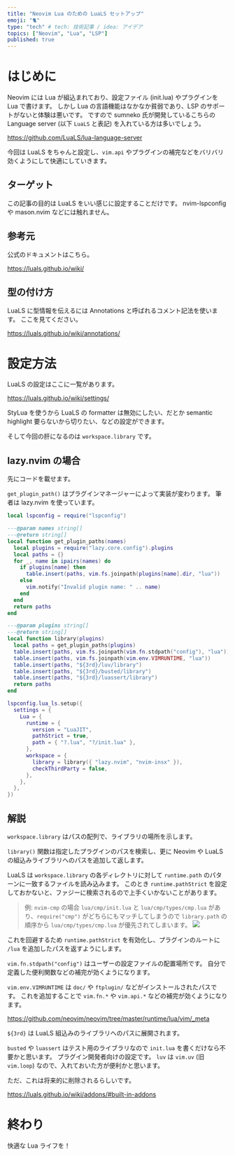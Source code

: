 ```yaml
---
title: "Neovim Lua のための LuaLS セットアップ"
emoji: "🐈"
type: "tech" # tech: 技術記事 / idea: アイデア
topics: ["Neovim", "Lua", "LSP"]
published: true
---
```


# はじめに

Neovim には Lua が組込まれており、設定ファイル (init.lua) やプラグインを Lua で書けます。
しかし Lua の言語機能はなかなか貧弱であり、LSP のサポートがないと体験は悪いです。
ですので sumneko 氏が開発しているこちらの Language server (以下 `LuaLS` と表記) を入れている方は多いでしょう。

https://github.com/LuaLS/lua-language-server

今回は LuaLS をちゃんと設定し、`vim.api` やプラグインの補完などをバリバリ効くようにして快適にしていきます。

## ターゲット

この記事の目的は LuaLS をいい感じに設定することだけです。
nvim-lspconfig や mason.nvim などには触れません。

## 参考元

公式のドキュメントはこちら。

https://luals.github.io/wiki/

## 型の付け方

LuaLS に型情報を伝えるには Annotations と呼ばれるコメント記法を使います。
ここを見てください。

https://luals.github.io/wiki/annotations/

# 設定方法

LuaLS の設定はここに一覧があります。

https://luals.github.io/wiki/settings/

StyLua を使うから LuaLS の formatter は無効にしたい、だとか semantic highlight 要らないから切りたい、などの設定ができます。

そして今回の肝になるのは `workspace.library` です。

## lazy.nvim の場合

先にコードを載せます。

`get_plugin_path()` はプラグインマネージャーによって実装が変わります。
筆者は lazy.nvim を使っています。

```lua
local lspconfig = require("lspconfig")

---@param names string[]
---@return string[]
local function get_plugin_paths(names)
  local plugins = require("lazy.core.config").plugins
  local paths = {}
  for _, name in ipairs(names) do
    if plugins[name] then
      table.insert(paths, vim.fs.joinpath(plugins[name].dir, "lua"))
    else
      vim.notify("Invalid plugin name: " .. name)
    end
  end
  return paths
end

---@param plugins string[]
---@return string[]
local function library(plugins)
  local paths = get_plugin_paths(plugins)
  table.insert(paths, vim.fs.joinpath(vim.fn.stdpath("config"), "lua"))
  table.insert(paths, vim.fs.joinpath(vim.env.VIMRUNTIME, "lua"))
  table.insert(paths, "${3rd}/luv/library")
  table.insert(paths, "${3rd}/busted/library")
  table.insert(paths, "${3rd}/luassert/library")
  return paths
end

lspconfig.lua_ls.setup({
  settings = {
    Lua = {
      runtime = {
        version = "LuaJIT",
        pathStrict = true,
        path = { "?.lua", "?/init.lua" },
      },
      workspace = {
        library = library({ "lazy.nvim", "nvim-insx" }),
        checkThirdParty = false,
      },
    },
  },
})
```

## 解説

`workspace.library` はパスの配列で、ライブラリの場所を示します。

`library()` 関数は指定したプラグインのパスを検索し、更に Neovim や LuaLS の組込みライブラリへのパスを追加して返します。

LuaLS は `workspace.library` の各ディレクトリに対して `runtime.path` のパターンに一致するファイルを読み込みます。
このとき `runtime.pathStrict` を設定しておかないと、ファジーに検索されるので上手くいかないことがあります。

> 例: `nvim-cmp` の場合 `lua/cmp/init.lua` と `lua/cmp/types/cmp.lua` があり、`require("cmp")` がどちらにもマッチしてしまうので `library.path` の順序から `lua/cmp/types/cmp.lua` が優先されてしまいます。
![](https://storage.googleapis.com/zenn-user-upload/1c9bda9c64a6-20240103.png)

これを回避するため `runtime.pathStrict` を有効化し、プラグインのルートに `/lua` を追加したパスを返すようにします。

`vim.fn.stdpath("config")` はユーザーの設定ファイルの配置場所です。
自分で定義した便利関数などの補完が効くようになります。

`vim.env.VIMRUNTIME` は `doc/` や `ftplugin/` などがインストールされたパスです。
これを追加することで `vim.fn.*` や `vim.api.*` などの補完が効くようになります。

https://github.com/neovim/neovim/tree/master/runtime/lua/vim/_meta

`${3rd}` は LuaLS 組込みのライブラリへのパスに展開されます。

`busted` や `luassert` はテスト用のライブラリなので `init.lua` を書くだけなら不要かと思います。
プラグイン開発者向けの設定です。
`luv` は `vim.uv` (旧 `vim.loop`) なので、入れておいた方が便利かと思います。

ただ、これは将来的に削除されるらしいです。

https://luals.github.io/wiki/addons/#built-in-addons

# 終わり

快適な Lua ライフを！
